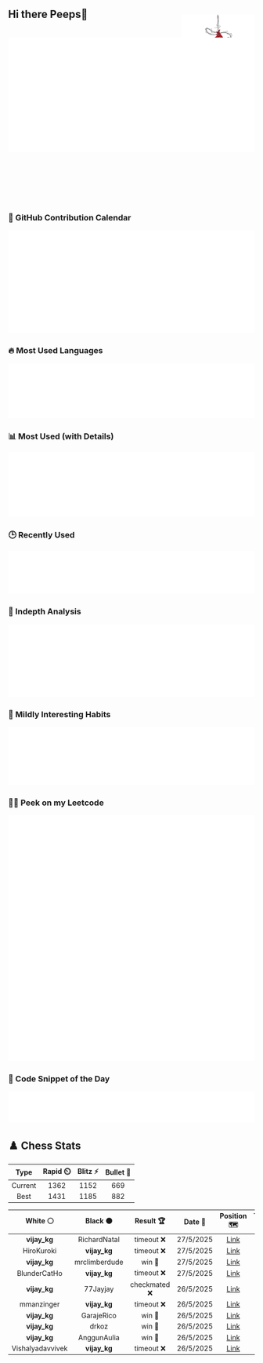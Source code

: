 ## Hi there Peeps👋

<p style="text-align: right; margin-top: -50px; position: relative; top: 20px;">
  <img src="./assets/spidertocat.png" width="150" alt="Spider-Ham swinging">
</p>

<div style="position: relative; width: 100%; height: auto;">
  <img src="./metrics.classic.svg" alt="Metrics" style="position: relative; top: -100px; left: 0; z-index: 1; display: block;">
</div>

### 📅 GitHub Contribution Calendar

![Half-year](./metrics.plugin.isocalendar.svg)

### 🔥 Most Used Languages
![Most Used](metrics.plugin.languages.svg)

### 📊 Most Used (with Details)
![Most Used Details](metrics.plugin.languages.details.svg)

### 🕒 Recently Used
![Recently Used](metrics.plugin.languages.recent.svg)

### 📌 Indepth Analysis
![Indepth](metrics.plugin.languages.indepth.svg)

### 🧠 Mildly Interesting Habits

![Habits Facts](./metrics.plugin.habits.facts.svg)

### 🧑‍💻 Peek on my Leetcode 

![LeetCode Stats](metrics.plugin.leetcode.svg)

### 📝 Code Snippet of the Day

![Code Snippet](./metrics.plugin.code.svg)

## ♟️ Chess Stats

<!--START_SECTION:chessStats-->
<!-- Automatically generated with https://github.com/Balastrong/chess-stats-action -->

| Type | Rapid ⏲️ | Blitz ⚡ | Bullet 🔫 |
|:---:|:---:|:---:|:---:|
| Current | 1362 | 1152 | 669 |
| Best | 1431 | 1185 | 882 |

| White ⚪ | Black ⚫ | Result 🏆 | Date 📅 | Position 🗺️ | Type 🕕 |
|:---:|:---:|:---:|:---:|:---:|:---:|
| **vijay_kg** | RichardNatal | timeout ❌ | 27/5/2025 | <a href="http://www.ee.unb.ca/cgi-bin/tervo/fen.pl?select=8/5p2/6p1/1ppk3p/5P2/4K2P/6P1/3r4 w - - 0 44">Link</a> | Blitz |
| HiroKuroki | **vijay_kg** | timeout ❌ | 27/5/2025 | <a href="http://www.ee.unb.ca/cgi-bin/tervo/fen.pl?select=8/2p5/1p4k1/p3P1p1/3P4/2Q5/P6P/6K1 b - - 0 38">Link</a> | Blitz |
| **vijay_kg** | mrclimberdude | win 🥇 | 27/5/2025 | <a href="http://www.ee.unb.ca/cgi-bin/tervo/fen.pl?select=8/1b6/p2R3p/6k1/6Q1/P6P/1PP5/6K1 b - - 2 41">Link</a> | Blitz |
| BlunderCatHo | **vijay_kg** | timeout ❌ | 27/5/2025 | <a href="http://www.ee.unb.ca/cgi-bin/tervo/fen.pl?select=4r2k/3RNp2/p2n1K1p/6p1/8/8/P4PPP/8 b - - 5 31">Link</a> | Blitz |
| **vijay_kg** | 77Jayjay | checkmated ❌ | 26/5/2025 | <a href="http://www.ee.unb.ca/cgi-bin/tervo/fen.pl?select=8/8/8/p7/8/K7/2qk4/q7 w - - 4 59">Link</a> | Blitz |
| mmanzinger | **vijay_kg** | timeout ❌ | 26/5/2025 | <a href="http://www.ee.unb.ca/cgi-bin/tervo/fen.pl?select=6k1/1p3pp1/4p2p/8/8/6P1/1r1rNP1P/4RK2 b - - 2 26">Link</a> | Blitz |
| **vijay_kg** | GarajeRico | win 🥇 | 26/5/2025 | <a href="http://www.ee.unb.ca/cgi-bin/tervo/fen.pl?select=8/1R4pk/5p1p/4p3/4n3/5P1P/1R4PK/3r4 b - - 0 37">Link</a> | Blitz |
| **vijay_kg** | drkoz | win 🥇 | 26/5/2025 | <a href="http://www.ee.unb.ca/cgi-bin/tervo/fen.pl?select=1R4k1/5ppp/4p3/3pP3/2p5/4N3/4nPPP/5K2 b - - 0 29">Link</a> | Blitz |
| **vijay_kg** | AnggunAulia | win 🥇 | 26/5/2025 | <a href="http://www.ee.unb.ca/cgi-bin/tervo/fen.pl?select=r1b5/pp3pp1/4pk2/3n2Q1/7P/8/PPP2PP1/2K5 b - - 4 21">Link</a> | Blitz |
| Vishalyadavvivek | **vijay_kg** | timeout ❌ | 26/5/2025 | <a href="http://www.ee.unb.ca/cgi-bin/tervo/fen.pl?select=8/8/2B4p/1Kp3p1/2P2p2/P3bPk1/8/8 b - - 2 50">Link</a> | Blitz |

<!--END_SECTION:chessStats-->
